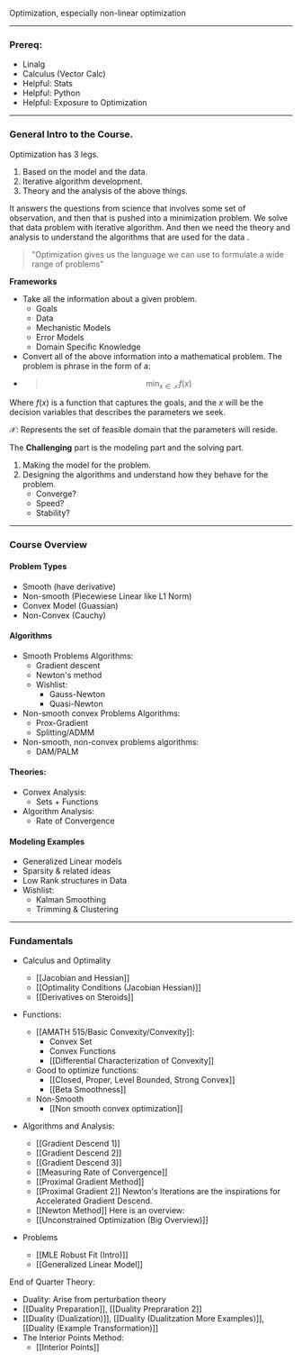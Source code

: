 Optimization, especially non-linear optimization

---

### Prereq: 
* Linalg
* Calculus (Vector Calc)
* Helpful: Stats 
* Helpful: Python 
* Helpful: Exposure to Optimization

---
### General Intro to the Course. 

Optimization has 3 legs. 
1. Based on the model and the data. 
2. Iterative algorithm development.
3. Theory and the analysis of the above things. 

It answers the questions from science that involves some set of observation, and then that is pushed into a minimization problem. We solve that data problem with iterative algorithm. And then we need the theory and analysis to understand the algorithms that are used for the data .

> "Optimization gives us the language we can use to formulate a wide range of problems"

**Frameworks**

* Take all the information about a given problem. 
	* Goals
	* Data
	* Mechanistic Models 
	* Error Models 
	* Domain Specific Knowledge
* Convert all of the above information into a mathematical problem. The problem is phrase in the form of a: 
* > $$\min_{x\in \mathcal{X}} f(x)$$

Where $f(x)$ is a function that captures the goals, and the $x$ will be the decision variables that describes the parameters we seek. 

$\mathcal{X}$: Represents the set of feasible domain that the parameters will reside. 

The **Challenging** part is the modeling part and the solving part. 
1. Making the model for the problem.
2. Designing the algorithms and understand how they behave for the problem. 
	* Converge? 
	* Speed? 
	* Stability?

---
### Course Overview
#### Problem Types
* Smooth (have derivative)
* Non-smooth (Piecewiese Linear like L1 Norm)
* Convex Model (Guassian)
* Non-Convex (Cauchy)

#### Algorithms
* Smooth Problems Algorithms: 
	* Gradient descent 
	* Newton's method 
	* Wishlist: 
		* Gauss-Newton
		* Quasi-Newton
* Non-smooth convex Problems Algorithms: 
	* Prox-Gradient
	* Splitting/ADMM 
* Non-smooth, non-convex problems algorithms: 
	* DAM/PALM

#### Theories: 
* Convex Analysis: 
	* Sets + Functions
* Algorithm Analysis: 
	* Rate of Convergence

#### Modeling Examples
* Generalized Linear models 
* Sparsity & related ideas
* Low Rank structures in Data
* Wishlist: 
	* Kalman Smoothing
	* Trimming & Clustering


---

### Fundamentals
* Calculus and Optimality
	* [[Jacobian and Hessian]]
	* [[Optimality Conditions (Jacobian Hessian)]]
	* [[Derivatives on Steroids]]

* Functions: 
	* [[AMATH 515/Basic Convexity/Convexity]]: 
		* Convex Set
		* Convex Functions
		* [[Differential Characterization of Convexity]]
	* Good to optimize functions: 
		* [[Closed, Proper, Level Bounded, Strong Convex]]
		* [[Beta Smoothness]]
	* Non-Smooth
		* [[Non smooth convex optimization]]
		
* Algorithms and Analysis: 
	* [[Gradient Descend 1]]
	* [[Gradient Descend 2]]
	* [[Gradient Descend 3]]
    * [[Measuring Rate of Convergence]]
    * [[Proximal Gradient Method]]
    * [[Proximal Gradient 2]]
    Newton's Iterations are the inspirations for Accelerated Gradient Descend. 
	* [[Newton Method]]
	Here is an overview: 
	* [[Unconstrained Optimization (Big Overview)]]

* Problems
	* [[MLE Robust Fit (Intro)]]
	* [[Generalized Linear Model]]


End of Quarter Theory: 

* Duality: Arise from perturbation theory 
* [[Duality Preparation]], [[Duality Prepraration 2]]
* [[Duality (Dualization)]], [[Duality (Dualitzation More Examples)]], [[Duality (Example Transformation)]]
* The Interior Points Method: 
	*  [[Interior Points]]